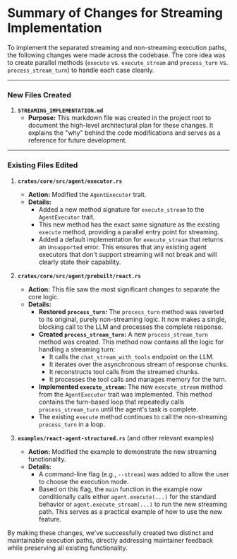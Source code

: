 # Summary of Changes for Streaming Implementation

To implement the separated streaming and non-streaming execution paths, the following changes were made across the codebase. The core idea was to create parallel methods (`execute` vs. `execute_stream` and `process_turn` vs. `process_stream_turn`) to handle each case cleanly.

---

### New Files Created

1.  **`STREAMING_IMPLEMENTATION.md`**
    *   **Purpose:** This markdown file was created in the project root to document the high-level architectural plan for these changes. It explains the "why" behind the code modifications and serves as a reference for future development.

---

### Existing Files Edited

1.  **`crates/core/src/agent/executor.rs`**
    *   **Action:** Modified the `AgentExecutor` trait.
    *   **Details:**
        *   Added a new method signature for `execute_stream` to the `AgentExecutor` trait.
        *   This new method has the exact same signature as the existing `execute` method, providing a parallel entry point for streaming.
        *   Added a default implementation for `execute_stream` that returns an `Unsupported` error. This ensures that any existing agent executors that don't support streaming will not break and will clearly state their capability.

2.  **`crates/core/src/agent/prebuilt/react.rs`**
    *   **Action:** This file saw the most significant changes to separate the core logic.
    *   **Details:**
        *   **Restored `process_turn`:** The `process_turn` method was reverted to its original, purely non-streaming logic. It now makes a single, blocking call to the LLM and processes the complete response.
        *   **Created `process_stream_turn`:** A new `process_stream_turn` method was created. This method now contains all the logic for handling a streaming turn:
            *   It calls the `chat_stream_with_tools` endpoint on the LLM.
            *   It iterates over the asynchronous stream of response chunks.
            *   It reconstructs tool calls from the streamed chunks.
            *   It processes the tool calls and manages memory for the turn.
        *   **Implemented `execute_stream`:** The new `execute_stream` method from the `AgentExecutor` trait was implemented. This method contains the turn-based loop that repeatedly calls `process_stream_turn` until the agent's task is complete.
        *   The existing `execute` method continues to call the non-streaming `process_turn` in a loop.

3.  **`examples/react-agent-structured.rs`** (and other relevant examples)
    *   **Action:** Modified the example to demonstrate the new streaming functionality.
    *   **Details:**
        *   A command-line flag (e.g., `--stream`) was added to allow the user to choose the execution mode.
        *   Based on this flag, the `main` function in the example now conditionally calls either `agent.execute(...)` for the standard behavior or `agent.execute_stream(...)` to run the new streaming path. This serves as a practical example of how to use the new feature.

By making these changes, we've successfully created two distinct and maintainable execution paths, directly addressing maintainer feedback while preserving all existing functionality.
